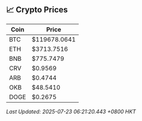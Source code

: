 ## 📈 Crypto Prices

| Coin | Price |
| ---- | ----- |
| BTC | $119678.0641 |
| ETH | $3713.7516 |
| BNB | $775.7479 |
| CRV | $0.9569 |
| ARB | $0.4744 |
| OKB | $48.5410 |
| DOGE | $0.2675 |

_Last Updated: 2025-07-23 06:21:20.443 +0800 HKT_